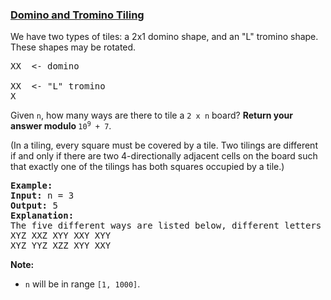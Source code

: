 ### [Domino and Tromino Tiling](https://leetcode.com/problems/domino-and-tromino-tiling)

<p>We have two types of tiles: a 2x1 domino shape, and an &quot;L&quot; tromino shape. These shapes may be rotated.</p>

<pre>
XX  &lt;- domino

XX  &lt;- &quot;L&quot; tromino
X
</pre>

<p>Given <code>n</code>, how many ways are there to tile a <code>2 x n</code> board? <strong>Return your answer modulo </strong><code>10<sup>9</sup> + 7</code>.</p>

<p>(In a tiling, every square must be covered by a tile. Two tilings are different if and only if there are two 4-directionally adjacent cells on the board such that exactly one of the tilings has both squares occupied by a tile.)</p>

<pre>
<strong>Example:</strong>
<strong>Input:</strong> n = 3
<strong>Output:</strong> 5
<strong>Explanation:</strong> 
The five different ways are listed below, different letters indicates different tiles:
XYZ XXZ XYY XXY XYY
XYZ YYZ XZZ XYY XXY</pre>

<p><strong>Note:</strong></p>

<ul>
	<li><code>n</code> will be in range <code>[1, 1000]</code>.</li>
</ul>

<p>&nbsp;</p>
